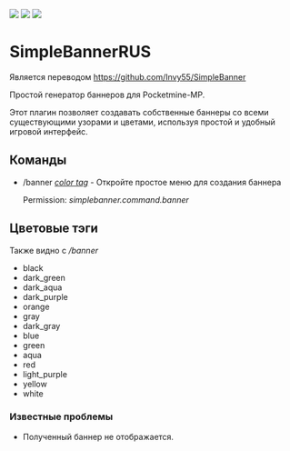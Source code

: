[![](https://poggit.pmmp.io/shield.state/SimpleBanner)](https://poggit.pmmp.io/p/SimpleBanner)
[![](https://poggit.pmmp.io/shield.api/SimpleBanner)](https://poggit.pmmp.io/p/SimpleBanner)
[![](https://poggit.pmmp.io/shield.dl.total/SimpleBanner)](https://poggit.pmmp.io/p/SimpleBanner)

# SimpleBannerRUS
Является переводом https://github.com/Invy55/SimpleBanner

Простой генератор баннеров для Pocketmine-MP.

Этот плагин позволяет создавать собственные баннеры со всеми существующими узорами и цветами, используя простой и удобный игровой интерфейс.

## Команды
 - /banner _[color tag](https://github.com/MaksPV/SimpleBannerRUS#цветовые-тэги)_ -  Откройте простое меню для создания баннера
 
   Permission: _simplebanner.command.banner_
   
## Цветовые тэги
Также видно с _/banner_

 - black
 - dark_green
 - dark_aqua
 - dark_purple
 - orange
 - gray
 - dark_gray
 - blue
 - green
 - aqua
 - red
 - light_purple
 - yellow
 - white
### Известные проблемы
 - Полученный баннер не отображается.
